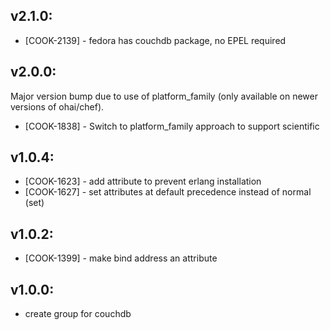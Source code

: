 ## v2.1.0:

* [COOK-2139] - fedora has couchdb package, no EPEL required

## v2.0.0:

Major version bump due to use of platform_family (only available on
newer versions of ohai/chef).

* [COOK-1838] - Switch to platform_family approach to support scientific

## v1.0.4:

* [COOK-1623] - add attribute to prevent erlang installation
* [COOK-1627] - set attributes at default precedence instead of normal (set)

## v1.0.2:

* [COOK-1399] - make bind address an attribute

## v1.0.0:

* create group for couchdb
